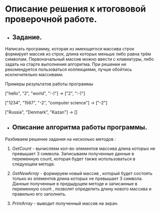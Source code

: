 #  Описание решения к итогововой проверочной работе. #

+ ## Задание.

Написать программу, которая из имеющегося массива строк формирует массив из строк, длина которых меньше либо равна трём символам. Первоначальный массив можно ввести с клавиатуры, либо задать на старте выполнения алгоритма. При решении не рекомендуется пользоваться коллекциями, лучше обойтись исключительно массивами.

Примеры результатов работы программы

["hello", "2", "world", ":-)"] -> ["2", ":-)"]

["1234", "1567", "-2", "computer science"] -> ["-2"]

["Russia", "Denmark", "Kazan"] -> []

+ ## Описание алгоритма работы программы.

Разбиваем решение задания на несколько методов :

1. *GetCount* - вычисляем кол-во элементов массива длина которых не превышает 3 символа. Записываем полученные данные в переменную count, которая будет также использоваться в следующем методе.

2. *GetNewArray* - формируем новый массив , который будет состоять только из элементов длина которых не превышает 3 символа. Данные полученные в предыдущем методе и записанные в переменную count , позволят определить длину нового массива и правильно его заполнить.

3. *PrintArray* - выводит полученный массив на экран.